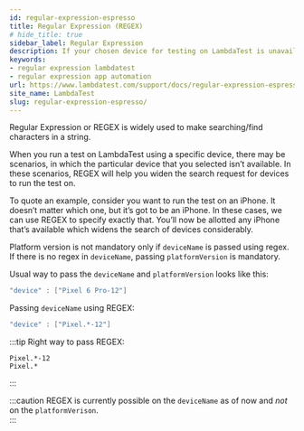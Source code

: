 ```yaml
---
id: regular-expression-espresso
title: Regular Expression (REGEX)
# hide_title: true
sidebar_label: Regular Expression
description: If your chosen device for testing on LambdaTest is unavailable, use REGEX to broaden the search for alternative devices to run espresso test.
keywords:
- regular expression lambdatest
- regular expression app automation
url: https://www.lambdatest.com/support/docs/regular-expression-espresso/
site_name: LambdaTest
slug: regular-expression-espresso/
---
```


<script type="application/ld+json"
      dangerouslySetInnerHTML={{ __html: JSON.stringify({
       "@context": "https://schema.org",
        "@type": "BreadcrumbList",
        "itemListElement": [{
          "@type": "ListItem",
          "position": 1,
          "name": "Home",
          "item": "https://www.lambdatest.com"
        },{
          "@type": "ListItem",
          "position": 2,
          "name": "Support",
          "item": "https://www.lambdatest.com/support/docs/"
        },{
          "@type": "ListItem",
          "position": 3,
          "name": "App Automation: Regular Expression",
          "item": "https://www.lambdatest.com/support/docs/regular-expression-espresso/"
        }]
      })
    }}
></script>

Regular Expression or REGEX is widely used to make searching/find characters in a string.

When you run a test on LambdaTest using a specific device, there may be scenarios, in which the particular device that you selected isn’t available. In these scenarios, REGEX will help you widen the search request for devices to run the test on.

To quote an example, consider you want to run the test on an iPhone. It doesn’t matter which one, but it’s got to be an iPhone. In these cases, we can use REGEX to specify exactly that. You’ll now be allotted any iPhone that’s available which widens the search of devices considerably.

Platform version is not mandatory only if `deviceName` is passed using regex. If there is no regex in `deviceName`, passing `platformVersion` is mandatory.

Usual way to pass the `deviceName` and `platformVersion` looks like this: <br/>

```java
"device" : ["Pixel 6 Pro-12"]
```

Passing `deviceName` using REGEX:<br/>
```java
"device" : ["Pixel.*-12"]
```

:::tip Right way to pass REGEX:

``Pixel.*-12`` <br/>
``Pixel.*``

:::

:::caution
REGEX is currently possible on the `deviceName` as of now and *not* on the ``platformVerison``. <br/>
:::